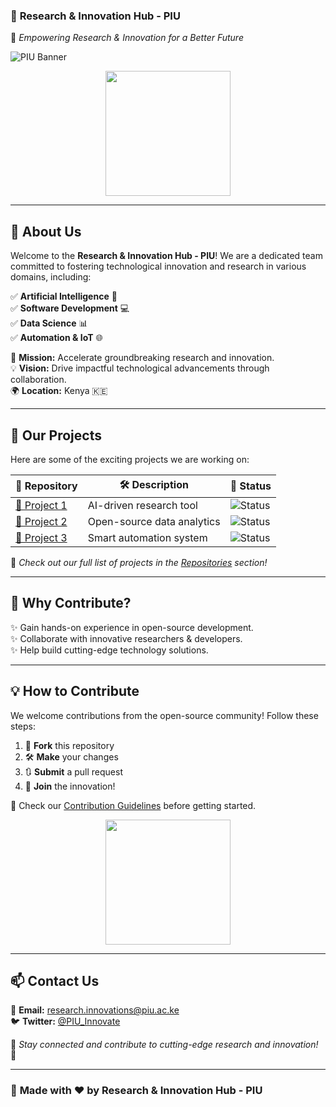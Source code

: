
### 📌 **Research & Innovation Hub - PIU**  
🚀 *Empowering Research & Innovation for a Better Future*  

![PIU Banner](https://via.placeholder.com/1000x300.png?text=Research+%26+Innovation+Hub+PIU)  

<p align="center">
  <img src="https://media.giphy.com/media/3o7abKhOpu0NwenH3O/giphy.gif" width="200"/>
</p>  

---

## 🌟 **About Us**  
Welcome to the **Research & Innovation Hub - PIU**! We are a dedicated team committed to fostering technological innovation and research in various domains, including:  

✅ **Artificial Intelligence** 🤖  
✅ **Software Development** 💻  
✅ **Data Science** 📊  
✅ **Automation & IoT** 🌐  

🔬 **Mission:** Accelerate groundbreaking research and innovation.  
💡 **Vision:** Drive impactful technological advancements through collaboration.  
🌍 **Location:** Kenya 🇰🇪  

---

## 🚀 **Our Projects**  
Here are some of the exciting projects we are working on:  

| 📂 Repository | 🛠 Description | 🚦 Status |
|--------------|--------------|-----------|
| [🔗 Project 1](#) | AI-driven research tool | ![Status](https://img.shields.io/badge/Status-Active-green?style=flat-square&logo=github) |
| [🔗 Project 2](#) | Open-source data analytics | ![Status](https://img.shields.io/badge/Status-In%20Progress-yellow?style=flat-square&logo=github) |
| [🔗 Project 3](#) | Smart automation system | ![Status](https://img.shields.io/badge/Status-Planning-red?style=flat-square&logo=github) |

📌 *Check out our full list of projects in the [Repositories](https://github.com/Research-Innovation-Hub-PIU?tab=repositories) section!*  

---

## 🎯 **Why Contribute?**  
✨ Gain hands-on experience in open-source development.  
✨ Collaborate with innovative researchers & developers.  
✨ Help build cutting-edge technology solutions.  

---

## 💡 **How to Contribute**  
We welcome contributions from the open-source community! Follow these steps:  

1. 🍴 **Fork** this repository  
2. 🛠 **Make** your changes  
3. 🔃 **Submit** a pull request  
4. 🎉 **Join** the innovation!  

📜 Check our [Contribution Guidelines](#) before getting started.  

<p align="center">
  <img src="https://media.giphy.com/media/l3vR1VjETI5yf3D9m/giphy.gif" width="200"/>
</p>  

---

## 📫 **Contact Us**  
📧 **Email:** [research.innovations@piu.ac.ke](mailto:research.innovations@piu.ac.ke)  
🐦 **Twitter:** [@PIU_Innovate](#)  

📢 *Stay connected and contribute to cutting-edge research and innovation!* 🚀  

---

### 🌟 **Made with ❤️ by Research & Innovation Hub - PIU**  

